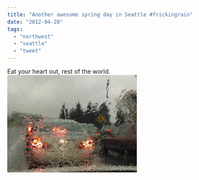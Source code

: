 ```yaml
---
title: "Another awesome spring day in Seattle #frickingrain"
date: "2012-04-20"
tags: 
  - "northwest"
  - "seattle"
  - "tweet"
---
```


Eat your heart out, rest of the world.[![](images/Thumba_2012-04-20_09-51-47-300x226.jpg "Thumba_2012-04-20_09-51-47")](http://theludwigs.com/wp-content/uploads/2012/04/Thumba_2012-04-20_09-51-47.jpg)
